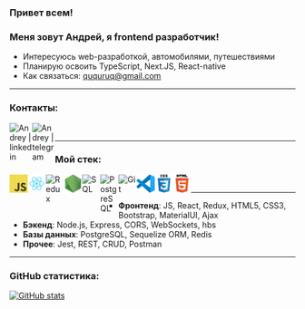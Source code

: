 ### Привет всем!
### Меня зовут Андрей, я frontend разработчик!

- Интересуюсь web-разработкой, автомобилями, путешествиями
- Планирую освоить TypeScript, Next.JS, React-native
- Как связаться: ququruq@gmail.com
---
### Контакты:

[<img align="left" alt="Andrey | linkedin" width="40px" src="https://www.freepnglogos.com/uploads/linkedin-logo-design-30.png" />][linkedin]
[<img align="left" alt="Andrey | telegram" width="40px" src="https://img.icons8.com/fluency/48/000000/telegram-app.png" />][telegram]

<br/>

---

### Мой стек:


[<img align="left" alt="JavaScript" width="32px" src="https://raw.githubusercontent.com/github/explore/80688e429a7d4ef2fca1e82350fe8e3517d3494d/topics/javascript/javascript.png" />][git]
[<img align="left" alt="React" width="32px" src="https://raw.githubusercontent.com/github/explore/80688e429a7d4ef2fca1e82350fe8e3517d3494d/topics/react/react.png" />][git]
[<img align="left" alt="Redux"  width="32px" src="https://img.icons8.com/color/48/000000/redux.png"/>][git]
[<img align="left" alt="Node.js" width="32px" src="https://raw.githubusercontent.com/github/explore/80688e429a7d4ef2fca1e82350fe8e3517d3494d/topics/nodejs/nodejs.png" />][git]
[<img align="left" alt="SQL" width="32px" src="https://img.icons8.com/color-glass/48/000000/sql.png"/>][git]
[<img align="left" alt="PostgreSQL" width="32px" src="https://img.icons8.com/color/50/000000/postgreesql.png"/>][git]
[<img align="left" alt="Git" width="32px" src="https://img.icons8.com/color/48/000000/git.png"/>][git]
[<img align="left" alt="Visual Studio Code" width="32px" src="https://raw.githubusercontent.com/github/explore/80688e429a7d4ef2fca1e82350fe8e3517d3494d/topics/visual-studio-code/visual-studio-code.png" />][git]
[<img align="left" alt="CSS3" width="32px" src="https://raw.githubusercontent.com/github/explore/80688e429a7d4ef2fca1e82350fe8e3517d3494d/topics/css/css.png" />][git]
[<img align="left" alt="HTML5" width="32px" src="https://raw.githubusercontent.com/github/explore/80688e429a7d4ef2fca1e82350fe8e3517d3494d/topics/html/html.png" />][git]

<br/>

---
- **Фронтенд**: JS, React, Redux, HTML5, CSS3, Bootstrap, MaterialUI, Ajax
- **Бэкенд**: Node.js, Express, CORS, WebSockets, hbs
- **Базы данных**: PostgreSQL, Sequelize ORM, Redis
- **Прочее**: Jest, REST, CRUD, Postman



---

### GitHub cтатистика:
[![GitHub stats](https://github-readme-stats.vercel.app/api?username=AndreyOhotnikov&hide=issues&count_private=true&show_icons=true&theme=nightowl)](https://github.com/AndreyOhotnikov)



[linkedin]: www.linkedin.com/in/AndreyOhotnikov-690a2b219
[telegram]: https://t.me/krages78 
[git]: https://github.com/AndreyOhotnikov
